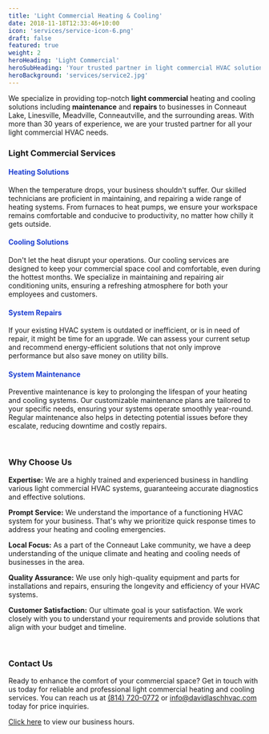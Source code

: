 ```yaml
---
title: 'Light Commercial Heating & Cooling'
date: 2018-11-18T12:33:46+10:00
icon: 'services/service-icon-6.png'
draft: false
featured: true
weight: 2
heroHeading: 'Light Commercial'
heroSubHeading: 'Your trusted partner in light commercial HVAC solutions.'
heroBackground: 'services/service2.jpg'
---
```


We specialize in providing top-notch **light commercial** heating and cooling solutions including **maintenance** and **repairs** to businesses in Conneaut Lake, Linesville, Meadville, Conneautville, and the surrounding areas. With more than 30 years of experience, we are your trusted partner for all your light commercial HVAC needs.

### Light Commercial Services

<h4 style="color:rgb(28, 62, 211)">Heating Solutions</h4>

When the temperature drops, your business shouldn't suffer. Our skilled technicians are proficient in maintaining, and repairing a wide range of heating systems. From furnaces to heat pumps, we ensure your workspace remains comfortable and conducive to productivity, no matter how chilly it gets outside.

<h4 style="color:rgb(28, 62, 211)">Cooling Solutions</h4>

Don't let the heat disrupt your operations. Our cooling services are designed to keep your commercial space cool and comfortable, even during the hottest months. We specialize in maintaining and repairing air conditioning units, ensuring a refreshing atmosphere for both your employees and customers.

<h4 style="color:rgb(28, 62, 211)">System Repairs</h4>

If your existing HVAC system is outdated or inefficient, or is in need of repair, it might be time for an upgrade. We can assess your current setup and recommend energy-efficient solutions that not only improve performance but also save money on utility bills.

<h4 style="color:rgb(28, 62, 211)">System Maintenance</h4>

Preventive maintenance is key to prolonging the lifespan of your heating and cooling systems. Our customizable maintenance plans are tailored to your specific needs, ensuring your systems operate smoothly year-round. Regular maintenance also helps in detecting potential issues before they escalate, reducing downtime and costly repairs.

<br/>

### Why Choose Us
**Expertise:** We are a highly trained and experienced business in handling various light commercial HVAC systems, guaranteeing accurate diagnostics and effective solutions.

**Prompt Service:** We understand the importance of a functioning HVAC system for your business. That's why we prioritize quick response times to address your heating and cooling emergencies.

**Local Focus:** As a part of the Conneaut Lake community, we have a deep understanding of the unique climate and heating and cooling needs of businesses in the area.

**Quality Assurance:** We use only high-quality equipment and parts for installations and repairs, ensuring the longevity and efficiency of your HVAC systems.

**Customer Satisfaction:** Our ultimate goal is your satisfaction. We work closely with you to understand your requirements and provide solutions that align with your budget and timeline.

<br/>

### Contact Us
Ready to enhance the comfort of your commercial space? Get in touch with us today for reliable and professional light commercial heating and cooling services. You can reach us at <a href="tel:+18147200772">(814) 720-0772</a> or [info@davidlaschhvac.com](mailto:info@davidlaschhvac.com) today for price inquiries.

[Click here](https://davidlaschhvac.com/contact) to view our business hours.
